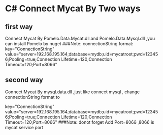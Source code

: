 # C# Connect Mycat By Two ways
## first way
 Connect Mycat By  Pomelo.Data.Mycat.dll and Pomelo.Data.Mysql.dll ,you can install Pomelo by nuget
###Note:
	connectionString format: key="ConnectionString" value="server=192.168.195.164;database=mydb;uid=mycatroot;pwd=123456;Pooling=true;Connection Lifetime=120;Connection Timeout=120;Port=8066" 
 
## second way
 Connect Mycat By mysql.data.dll ,just like connect mysql , change connectionString  format to 
 
 key="ConnectionString" value="server=192.168.195.164;database=mydb;uid=mycatroot;pwd=123456;Pooling=true;Connection Lifetime=120;Connection Timeout=120;Port=8066" 
###Note:
 	donot forget Add Port=8066 ,8066 is  mycat  service port
 
 

